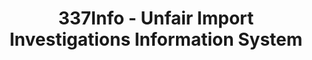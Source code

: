 ---
bigquery: https://console.cloud.google.com/bigquery?p=patents-public-data&d=usitc_investigations&page=dataset&project=sheets-management-319211
citation: US International Trade Commission 337Info Unfair Import Investigations Information
  System
contributors: US International Trade Comission
cost: None
description: US International Trade Commission 337Info Unfair Import Investigations
  Information System contains data on investigations done under Section 337. Section
  337 declares the infringement of certain statutory intellectual property rights
  and other forms of unfair competition in import trade to be unlawful practices.
  Most Section 337 investigations involve allegations of patent or registered trademark
  infringement.
documentation: FAQ and tutorial available on the site
last_edit: Mon, 04 Apr 2022 19:10:40 GMT
location: https://pubapps2.usitc.gov/337external/
maintained_by: US International Trade Comission
schema_fields: '[''markmanHearing'', ''actualStartDateEvidHear'', ''gcAttorney'',
  ''finalIdOnViolationIssue'', ''dateComplaintFiled'', ''cafcAppeals'', ''copyrightNumbers'',
  ''finalDetViolation'', ''scheduledEndDateEvidHear'', ''publication_number'', ''complainant'',
  ''respondent'', ''ouiiAttorney'', ''finalIdOnViolationDue'', ''teoReliefGranted'',
  ''issueDateOtherNonFinal'', ''aljAssigned'', ''investigationTermDate'', ''finalDetNoViolation'',
  ''htsNumbers'', ''invUnfairAct'', ''dateCreated'', ''docketNo'', ''teoIdDueDate'',
  ''lastUpdated'', ''dateOfPublicationFrNotice'', ''actualEndDateEvidHear'', ''internalRemand'',
  ''reportingRequirements'', ''title'', ''scheduledStartDateEvidHear'', ''targetDate'',
  ''teoProceedingInvolved'', ''startDateMarkmanHearing'', ''patentNumber'', ''patentNumbers'',
  ''currentStatus'', ''endDateMarkmanHearing'', ''currentActiveALJ'', ''investigationType'',
  ''ouiiParticipation'', ''investigationNo'', ''id'', ''teoIdIssueDate'', ''trademarkNumbers'']'
shortname: unfair_import_investigations
tags:
- import
- legal
- trade
timeframe: 2008-2021 (prior to 2008 downloadable as a JSON file)
title: 337Info - Unfair Import Investigations Information System
uuid: 2721f5ec-e599-4890-9265-9706719fc71e
---